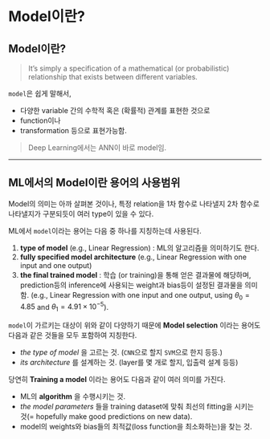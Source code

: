 # Model이란?

## Model이란?

> It’s simply a specification of a mathematical (or probabilistic) relationship that exists between different variables.

`model`은 쉽게 말해서, 

* 다양한 variable 간의 수학적 혹은 (확률적) 관계를 표현한 것으로 
* function이나 
* transformation 등으로 표현가능함.

> Deep Learning에서는 ANN이 바로 model임. 

---

## ML에서의 Model이란 용어의 사용범위

Model의 의미는 아까 살펴본 것이나, 특정 relation을 1차 함수로 나타낼지 2차 함수로 나타낼지가 구분되듯이 여러 type이 있을 수 있다.

ML에서 `model`이라는 용어는 다음 중 하나를 지칭하는데 사용된다.

1. **type of model** (e.g., Linear Regression) : ML의 알고리즘을 의미하기도 한다.
2. **fully specified model architecture** (e.g., Linear Regression with one input and one output)
3. **the final trained model** : 학습 (or training)을 통해 얻은 결과물에 해당하며, prediction등의 inference에 사용되는 weight과 bias등이 설정된 결과물을 의미함. (e.g., Linear Regression with one input and one output, using $\theta_0=4.85$ and $\theta_1=4.91 \times 10^{-5}$).

`model`이 가르키는 대상이 위와 같이 다양하기 때문에 
**Model selection** 이라는 용어도 다음과 같은 것들을 모두 포함하여 지칭한다. 

- *the type of model* 을 고르는 것. (`CNN`으로 할지 `SVM`으로 한지 등등.)
- *its architecture* 를 설계하는 것. (layer를 몇 개로 할지, 입출력 설계 등등)

당연히 **Training a model** 이라는 용어도 다음과 같이 여러 의미를 가진다. 

- ML의 **algorithm** 을 수행시키는 것.
- *the model parameters* 들을 training dataset에 맞춰 최선의 fitting을 시키는 것(= hopefully make good predictions on new data).
- model의 weights와 bias들의 최적값(loss function을 최소화하는)을 찾는 것.